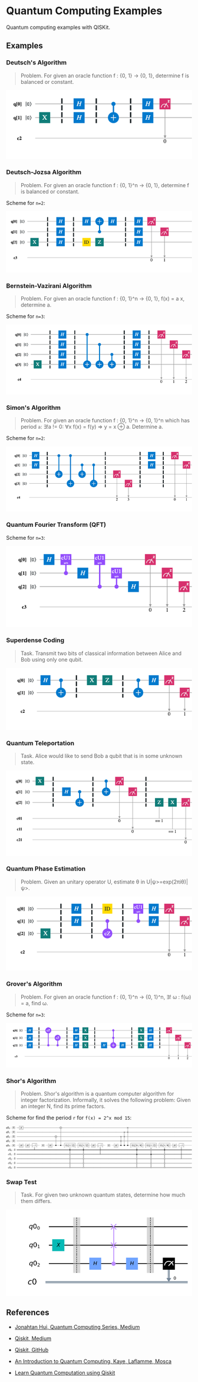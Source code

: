 # Quantum Computing Examples

Quantum computing examples with QISKit.

## Examples

### Deutsch's Algorithm

> Problem. For given an oracle function f : {0, 1} -> {0, 1}, determine f is balanced or constant.

![Deutsch's Algorithm](./circuit_diagrams/01_deutsch.png)

### Deutsch-Jozsa Algorithm

> Problem. For given an oracle function f : {0, 1}^n -> {0, 1}, determine f is balanced or constant.

Scheme for `n=2`:

![Deutsch-Jozsa Algorithm](./circuit_diagrams/02_deutsch_jozsa.png)

### Bernstein-Vazirani Algorithm

> Problem. For given an oracle function f : {0, 1}^n -> {0, 1}, f(x) = a x, determine a.

Scheme for `n=3`:

![Bernstein-Vazirani Algorithm](./circuit_diagrams/03_bernstein_vazirani.png)

### Simon's Algorithm

> Problem. For given an oracle function f : {0, 1}^n -> {0, 1}^n which has period `a`: ∃!a != 0: ∀x f(x) = f(y) => y = x ⊕ a. Determine a.

Scheme for `n=2`:

![Simon's Algorithm](./circuit_diagrams/04_simon.png)

### Quantum Fourier Transform (QFT)

Scheme for `n=3`:

![Quantum Fourier Transform](./circuit_diagrams/05_qft.png)

### Superdense Coding

> Task. Transmit two bits of classical information between Alice and Bob using only one qubit.

![Superdense Coding](./circuit_diagrams/a1_superdense_coding.png)

### Quantum Teleportation

> Task. Alice would like to send Bob a qubit that is in some unknown state.

![Quantum Teleportation](./circuit_diagrams/a2_quantum_teleportation.png)

### Quantum Phase Estimation

> Problem. Given an unitary operator U, estimate θ in U|ψ>=exp(2πiθ)|ψ>.

![Quantum Phase Estimation](./circuit_diagrams/a3_quantum_phase_estimation.png)

### Grover's Algorithm

> Problem. For given an oracle function f : {0, 1}^n -> {0, 1}^n, ∃! ω : f(ω) = a, find ω.

Scheme for `n=3`:

![Grover's Algorithm](./circuit_diagrams/06_grovers_algorithm.png)

### Shor's Algorithm

> Problem. Shor's algorithm is a quantum computer algorithm for integer factorization. Informally, it solves the following problem: Given an integer N, find its prime factors.

Scheme for find the period `r` for `f(x) = 2^x mod 15`:

![Shor's Algorithm](./circuit_diagrams/07_shors_algorithm.png)

### Swap Test

> Task. For given two unknown quantum states, determine how much them differs.

![Swap test](./circuit_diagrams/c1_swap_test.png)

## References

- [Jonahtan Hui, Quantum Computing Series, Medium](https://medium.com/@jonathan_hui/qc-quantum-computing-series-10ddd7977abd)

- [Qiskit, Medium](https://medium.com/qiskit)

- [Qiskit, GitHub](https://github.com/Qiskit/qiskit-terra)

- [An Introduction to Quantum Computing, Kaye, ‎Laflamme, Mosca](https://books.google.com.tr/books/about/An_Introduction_to_Quantum_Computing.html?id=8jwVDAAAQBAJ&source=kp_book_description&redir_esc=y)

- [Learn Quantum Computation using Qiskit](https://community.qiskit.org/textbook/)
